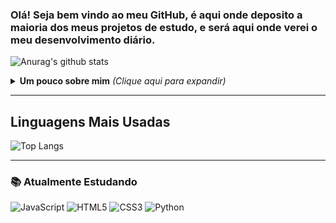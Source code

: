 ### Olá! Seja bem vindo ao meu GitHub, é aqui onde deposito a maioria dos meus projetos de estudo, e será aqui onde verei o meu desenvolvimento diário.

![Anurag's github stats](https://github-readme-stats.vercel.app/api?username=Gentil-sudo&show_icons=true&theme=tokyonight)
<details>
<summary> <b> Um pouco sobre mim</b> <i>(Clique aqui para expandir)</i> </summary>

---

### 📖 Sobre mim
Meu nome é Gentil ,Estudo  as seguintes tecnologias: ReactJs, NodeJs, Javascript, Typescript. Também faço a parte do Back-end utilizando: Python, ruby e Node.
</details>

---

## Linguagens Mais Usadas

<p align="center">
    
  ![Top Langs](https://github-readme-stats.vercel.app/api/top-langs/?username=Gentil-sudo&layout=compact&theme=tokyonight)

</p>

---

### 📚 Atualmente Estudando 
![JavaScript](https://img.shields.io/badge/-JavaScript-F7B93E?style=flat-square&logo=javascript&logoColor=fff)
![HTML5](https://img.shields.io/badge/-HTML5-E34F26?style=flat-square&logo=html5&logoColor=white)
![CSS3](https://img.shields.io/badge/-CSS3-549FDE?style=flat-square&logo=css3&logoColor=white)
![Python](https://img.shields.io/badge/-Python-FFE873?style=flat-square&logo=Python&logoColor=306998)

